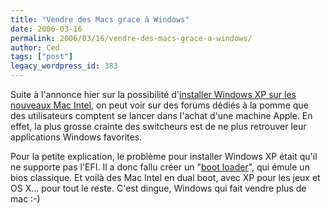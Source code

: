 ```yaml
---
title: "Vendre des Macs grace à Windows"
date: 2006-03-16
permalink: 2006/03/16/vendre-des-macs-grace-a-windows/
author: Ced
tags: ["post"]
legacy_wordpress_id: 383
---
```


Suite à l'annonce hier sur la possibilité d'<a href="http://macbidouille.com/news/2006-03-16/#12512" hreflang="fr">installer Windows XP sur les nouveaux Mac Intel</a>, on peut voir sur des forums dédiés à la pomme que des utilisateurs comptent se lancer dans l'achat d'une machine Apple. En effet, la plus grosse crainte des switcheurs est de ne plus retrouver leur applications Windows favorites.

Pour la petite explication, le problème pour installer Windows XP était qu'il ne supporte pas l'EFI. Il a donc fallu créer un "<a href="http://www.osxbook.com/book/bonus/misc/legacyboot/" hreflang="en">boot loader</a>", qui émule un bios classique. Et voilà des Mac Intel en dual boot, avec XP pour les jeux et OS X... pour tout le reste. C'est dingue, Windows qui fait vendre plus de mac :-)

<!-- excerpt -->
